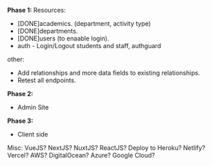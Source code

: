 **Phase 1:**
Resources:
- [DONE]academics. (department, activity type)
- [DONE]departments.
- [DONE]users (to enaable login).
- auth - Login/Logout students and staff, authguard

other:
- Add relationships and more data fields to existing relationships.
- Retest all endpoints.


**Phase 2:**
- Admin Site


**Phase 3:**
- Client side

Misc:
VueJS? NextJS? NuxtJS? ReactJS? 
Deploy to Heroku? Netlify? Vercel? AWS? DigitalOcean? Azure? Google Cloud?
